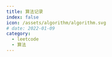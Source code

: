 ```yaml
---
title: 算法记录
index: false
icon: /assets/algorithm/algorithm.svg
# date: 2022-01-09
category:
  - leetcode
  - 算法
---
```


<Catalog />
